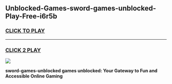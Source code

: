 
## Unblocked-Games-sword-games-unblocked-Play-Free-i6r5b
<h3>
<a href="https://premium76.site?title=sword-games-unblocked&ref=18A1">CLICK TO PLAY</a></h3>
<hr>

<h3>
<a href="https://premium76.site?title=sword-games-unblocked&ref=18A1">CLICK 2 PLAY</a>
  
</h3>

<a href="https://premium76.site?title=sword-games-unblocked&ref=18A1"><img src="https://clearcache.store/games.png"></a>


**sword-games-unblocked games unblocked: Your Gateway to Fun and Accessible Online Gaming**
